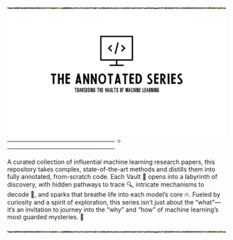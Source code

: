 
<div align="center">
    <img src="Figs/Di1U.gif" alt="Description of GIF style="width:110%; height:20px;">
</div>


<div align="center">
    <img src="Figs/Logo.jpg" alt="The Annotated Series Logo" style="width:100%; height:290px;">
</div>
───────────────────────── ✧ ─────────────────────────

A curated collection of influential machine learning research papers, this repository takes complex, state-of-the-art methods and distills them into fully annotated, from-scratch code. Each Vault 🔐 opens into a labyrinth of discovery, with hidden pathways to trace 🔍, intricate mechanisms to decode 🧩, and sparks that breathe life into each model’s core 🔥. Fueled by curiosity and a spirit of exploration, this series isn’t just about the “what”—it’s an invitation to journey into the “why” and “how” of machine learning’s most guarded mysteries. 🧠
<div align="center">
    <img src="Figs/Di1U.gif" alt="Description of GIF style="width:110%; height:20px;">
</div>
